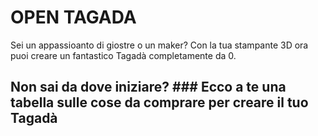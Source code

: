 # OPEN TAGADA
Sei un appassioanto di giostre o un maker?
Con la tua stampante 3D ora puoi creare un fantastico Tagadà completamente da 0.

## Non sai da dove iniziare? ### Ecco a te una tabella sulle cose da comprare per creare il tuo Tagadà